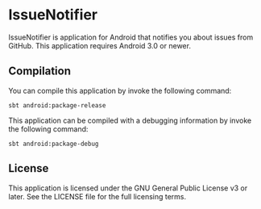 # IssueNotifier

IssueNotifier is application for Android that notifies you about issues from GitHub. This application requires Android 3.0 or newer.

## Compilation

You can compile this application by invoke the following command:

    sbt android:package-release

This application can be compiled with a debugging information by invoke the following command:

    sbt android:package-debug

## License

This application is licensed under the GNU General Public License v3 or later. See the LICENSE
file for the full licensing terms.
